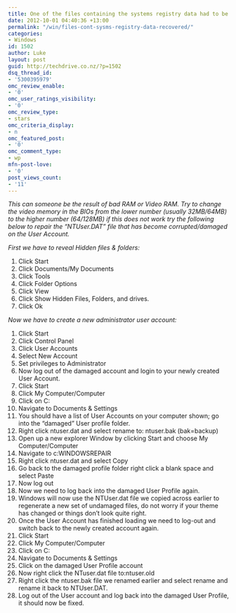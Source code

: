 ```yaml
---
title: One of the files containing the systems registry data had to be recovered
date: 2012-10-01 04:40:36 +13:00
permalink: "/win/files-cont-sysms-registry-data-recovered/"
categories:
- Windows
id: 1502
author: Luke
layout: post
guid: http://techdrive.co.nz/?p=1502
dsq_thread_id:
- '5300395979'
omc_review_enable:
- '0'
omc_user_ratings_visibility:
- '0'
omc_review_type:
- stars
omc_criteria_display:
- n
omc_featured_post:
- '0'
omc_comment_type:
- wp
mfn-post-love:
- '0'
post_views_count:
- '11'
---
```


_This can someone be the result of bad RAM or Video RAM. Try to change the video memory in the BIOs from the lower number (usually 32MB/64MB) to the higher number (64/128MB) if this does not work try the following below to repair the “NTUser.DAT” file that has become corrupted/damaged on the User Account._

_First we have to reveal Hidden files & folders:_

<ol start="1">
  <li>
    Click Start
  </li>
  <li>
    Click Documents/My Documents
  </li>
  <li>
    Click Tools
  </li>
  <li>
    Click Folder Options
  </li>
  <li>
    Click View
  </li>
  <li>
    Click Show Hidden Files, Folders, and drives.
  </li>
  <li>
    Click Ok
  </li>
</ol>

_Now we have to create a new administrator user account:_

<ol start="1">
  <li>
    Click Start
  </li>
  <li>
    Click Control Panel
  </li>
  <li>
    Click User Accounts
  </li>
  <li>
    Select New Account
  </li>
  <li>
    Set privileges to Administrator
  </li>
  <li>
    Now log out of the damaged account and login to your newly created User Account.
  </li>
  <li>
    Click Start
  </li>
  <li>
    Click My Computer/Computer
  </li>
  <li>
    Click on C:
  </li>
  <li>
    Navigate to Documents & Settings
  </li>
  <li>
    You should have a list of User Accounts on your computer shown; go into the “damaged” User profile folder.
  </li>
  <li>
    Right click ntuser.dat and select rename to: ntuser.bak (bak=backup)
  </li>
  <li>
    Open up a new explorer Window by clicking Start and choose My Computer/Computer
  </li>
  <li>
    Navigate to c:WINDOWSREPAIR
  </li>
  <li>
    Right click ntuser.dat and select Copy
  </li>
  <li>
    Go back to the damaged profile folder right click a blank space and select Paste
  </li>
  <li>
    Now log out
  </li>
  <li>
    Now we need to log back into the damaged User Profile again.
  </li>
  <li>
    Windows will now use the NTUser.dat file we copied across earlier to regenerate a new set of undamaged files, do not worry if your theme has changed or things don’t look quite right.
  </li>
  <li>
    Once the User Account has finished loading we need to log-out and switch back to the newly created account again.
  </li>
  <li>
    Click Start
  </li>
  <li>
    Click My Computer/Computer
  </li>
  <li>
    Click on C:
  </li>
  <li>
    Navigate to Documents & Settings
  </li>
  <li>
    Click on the damaged User Profile account
  </li>
  <li>
    Now right click the NTuser.dat file to:ntuser.old
  </li>
  <li>
    Right click the ntuser.bak file we renamed earlier and select rename and rename it back to NTUser.DAT.
  </li>
  <li>
    Log out of the User account and log back into the damaged User Profile, it should now be fixed.
  </li>
</ol>